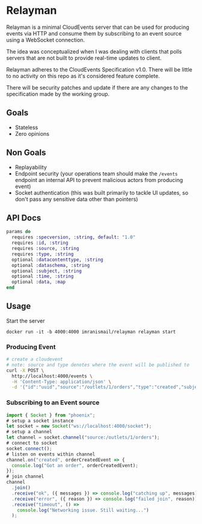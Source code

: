 # Relayman

Relayman is a minimal CloudEvents server that can be used for producing events via HTTP and consume them by subscribing to an event source using a WebSocket connection.

The idea was conceptualized when I was dealing with clients that polls servers that are not built to provide real-time updates to client.

Relayman adheres to the CloudEvents Specification v1.0. There will be little to no activity on this repo as it's considered feature complete.

There will be security patches and update if there are any changes to the specification made by the working group.

## Goals
- Stateless
- Zero opinions

## Non Goals
- Replayability
- Endpoint security (your operations team should make the `/events` endpoint an internal API to prevent malicious actors from producing event)
- Socket authentication (this was built primarily to tackle UI updates, so don't pass any sensitive data other than pointers)


## API Docs

```elixir
params do
  requires :specversion, :string, default: "1.0"
  requires :id, :string
  requires :source, :string
  requires :type, :string
  optional :datacontenttype, :string
  optional :dataschema, :string
  optional :subject, :string
  optional :time, :string
  optional :data, :map
end
```

## Usage

Start the server

```
docker run -it -b 4000:4000 imranismail/relayman relayman start
```

### Producing Event

```sh
# create a cloudevent
# note: source and type denotes where the event will be published to
curl -X POST \
  http://localhost:4000/events \
  -H 'Content-Type: application/json' \
  -d '{"id":"uuid","source":"/outlets/1/orders","type":"created","subject":"1","data":{"id": "1"}}'
```

### Subscribing to an Event source

```js
import { Socket } from "phoenix";
# setup a socket instance
let socket = new Socket("ws://localhost:4000/socket");
# setup a channel
let channel = socket.channel("source:/outlets/1/orders");
# connect to socket
socket.connect();
# listen on events within channel
channel.on("created", orderCreatedEvent => {
  console.log("Got an order", orderCreatedEvent);
});
# join channel
channel
  .join()
  .receive("ok", ({ messages }) => console.log("catching up", messages))
  .receive("error", ({ reason }) => console.log("failed join", reason))
  .receive("timeout", () =>
    console.log("Networking issue. Still waiting...")
  );
```
